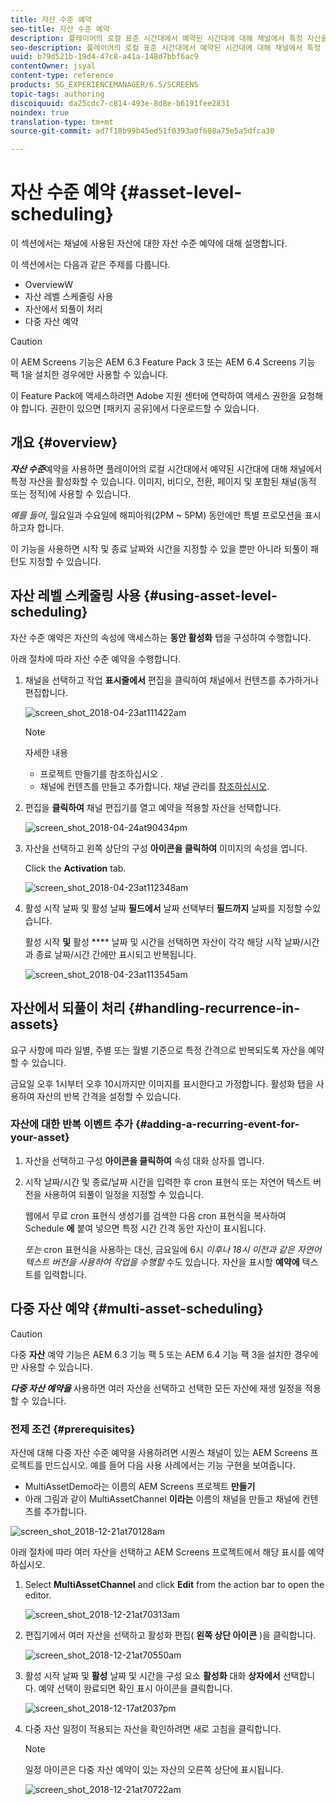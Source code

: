 ```yaml
---
title: 자산 수준 예약
seo-title: 자산 수준 예약
description: 플레이어의 로컬 표준 시간대에서 예약된 시간대에 대해 채널에서 특정 자산을 활성화하는 방법을 알아보려면 이 페이지를 따르십시오.
seo-description: 플레이어의 로컬 표준 시간대에서 예약된 시간대에 대해 채널에서 특정 자산을 활성화하는 방법을 알아보려면 이 페이지를 따르십시오.
uuid: b79d521b-19d4-47c8-a41a-148d7bbf6ac9
contentOwner: jsyal
content-type: reference
products: SG_EXPERIENCEMANAGER/6.5/SCREENS
topic-tags: authoring
discoiquuid: da25cdc7-c814-493e-8d8e-b6191fee2831
noindex: true
translation-type: tm+mt
source-git-commit: ad7f18b99b45ed51f0393a0f608a75e5a5dfca30

---
```



# 자산 수준 예약 {#asset-level-scheduling}


이 섹션에서는 채널에 사용된 자산에 대한 자산 수준 예약에 대해 설명합니다.

이 섹션에서는 다음과 같은 주제를 다룹니다.

* OverviewW
* 자산 레벨 스케줄링 사용
* 자산에서 되풀이 처리
* 다중 자산 예약


>[!CAUTION]
>
>이 AEM Screens 기능은 AEM 6.3 Feature Pack 3 또는 AEM 6.4 Screens 기능 팩 1을 설치한 경우에만 사용할 수 있습니다.
>
>이 Feature Pack에 액세스하려면 Adobe 지원 센터에 연락하여 액세스 권한을 요청해야 합니다. 권한이 있으면 [패키지 공유]에서 다운로드할 수 있습니다.

## 개요 {#overview}

***자산 수준***&#x200B;예약을 사용하면 플레이어의 로컬 시간대에서 예약된 시간대에 대해 채널에서 특정 자산을 활성화할 수 있습니다. 이미지, 비디오, 전환, 페이지 및 포함된 채널(동적 또는 정적)에 사용할 수 있습니다.

*예를 들어*, 월요일과 수요일에 해피아워(2PM ~ 5PM) 동안에만 특별 프로모션을 표시하고자 합니다.

이 기능을 사용하면 시작 및 종료 날짜와 시간을 지정할 수 있을 뿐만 아니라 되풀이 패턴도 지정할 수 있습니다.

## 자산 레벨 스케줄링 사용 {#using-asset-level-scheduling}

자산 수준 예약은 자산의 속성에 액세스하는 **동안 활성화** 탭을 구성하여 수행합니다.

아래 절차에 따라 자산 수준 예약을 수행합니다.

1. 채널을 선택하고 작업 **표시줄에서** 편집을 클릭하여 채널에서 컨텐츠를 추가하거나 편집합니다.

   ![screen_shot_2018-04-23at111422am](assets/screen_shot_2018-04-23at111422am.png)

   >[!NOTE]
   >
   >자세한 내용
   >
   >* 프로젝트 만들기를 참조하십시오 [](creating-a-screens-project.md).
   >* 채널에 컨텐츠를 만들고 추가합니다. 채널 관리를 [참조하십시오](managing-channels.md).


1. 편집을 **클릭하여** 채널 편집기를 열고 예약을 적용할 자산을 선택합니다.

   ![screen_shot_2018-04-24at90434pm](assets/screen_shot_2018-04-24at90434pm.png)

1. 자산을 선택하고 왼쪽 상단의 구성 **아이콘을 클릭하여** 이미지의 속성을 엽니다.

   Click the **Activation** tab.

   ![screen_shot_2018-04-23at112348am](assets/screen_shot_2018-04-23at112348am.png)

1. 활성 시작 날짜 및 활성 날짜 **필드에서** 날짜 선택부터 **필드까지** 날짜를 지정할 수있습니다.

   활성 시작 **및** 활성 **** 날짜 및 시간을 선택하면 자산이 각각 해당 시작 날짜/시간과 종료 날짜/시간 간에만 표시되고 반복됩니다.

   ![screen_shot_2018-04-23at113545am](assets/screen_shot_2018-04-23at113545am.png)

## 자산에서 되풀이 처리 {#handling-recurrence-in-assets}

요구 사항에 따라 일별, 주별 또는 월별 기준으로 특정 간격으로 반복되도록 자산을 예약할 수 있습니다.

금요일 오후 1시부터 오후 10시까지만 이미지를 표시한다고 가정합니다. 활성화 탭을 사용하여 자산의 반복 간격을 설정할 수 있습니다.

### 자산에 대한 반복 이벤트 추가 {#adding-a-recurring-event-for-your-asset}

1. 자산을 선택하고 구성 **아이콘을 클릭하여** 속성 대화 상자를 엽니다.
1. 시작 날짜/시간 및 종료/날짜 시간을 입력한 후 cron 표현식 또는 자연어 텍스트 버전을 사용하여 되풀이 일정을 지정할 수 있습니다.

   웹에서 무료 cron 표현식 생성기를 검색한 다음 cron 표현식을 복사하여 Schedule **에** 붙여 넣으면 특정 시간 간격 동안 자산이 표시됩니다.

   *또는* cron 표현식을 사용하는 대신, 금요일에 6시 *이후나 18시 이전과 같은 자연어 텍스트 버전을 사용하여 작업을 수행할* 수도 있습니다. 자산을 표시할 **예약에** 텍스트를 입력합니다.

## 다중 자산 예약 {#multi-asset-scheduling}

>[!CAUTION]
>
>다중 **자산** 예약 기능은 AEM 6.3 기능 팩 5 또는 AEM 6.4 기능 팩 3을 설치한 경우에만 사용할 수 있습니다.

***다중 자산 예약을*** 사용하면 여러 자산을 선택하고 선택한 모든 자산에 재생 일정을 적용할 수 있습니다.

### 전제 조건 {#prerequisites}

자산에 대해 다중 자산 수준 예약을 사용하려면 시퀀스 채널이 있는 AEM Screens 프로젝트를 만드십시오. 예를 들어 다음 사용 사례에서는 기능 구현을 보여줍니다.

* MultiAssetDemo라는 이름의 AEM Screens 프로젝트 **만들기**
* 아래 그림과 같이 MultiAssetChannel **이라는** 이름의 채널을 만들고 채널에 컨텐츠를 추가합니다.

![screen_shot_2018-12-21at70128am](assets/screen_shot_2018-12-21at70128am.png)

아래 절차에 따라 여러 자산을 선택하고 AEM Screens 프로젝트에서 해당 표시를 예약하십시오.

1. Select **MultiAssetChannel** and click **Edit** from the action bar to open the editor.

   ![screen_shot_2018-12-21at70313am](assets/screen_shot_2018-12-21at70313am.png)

1. 편집기에서 여러 자산을 선택하고 활성화 편집( **왼쪽 상단 아이콘** )을 클릭합니다.

   ![screen_shot_2018-12-21at70550am](assets/screen_shot_2018-12-21at70550am.png)

1. 활성 시작 날짜 및 **활성** 날짜 및 시간을 구성 요소 **활성화** 대화 **상자에서** 선택합니다. 예약 선택이 완료되면 확인 표시 아이콘을 클릭합니다.

   ![screen_shot_2018-12-17at2037pm](assets/screen_shot_2018-12-17at20337pm.png)

1. 다중 자산 일정이 적용되는 자산을 확인하려면 새로 고침을 클릭합니다.

   >[!NOTE]
   >
   >일정 아이콘은 다중 자산 예약이 있는 자산의 오른쪽 상단에 표시됩니다.

   ![screen_shot_2018-12-21at70722am](assets/screen_shot_2018-12-21at70722am.png)


